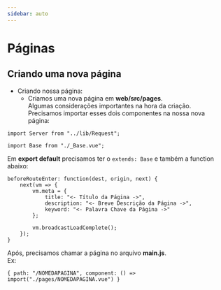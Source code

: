 ```yaml
---
sidebar: auto
---
```


# Páginas

## Criando uma nova página

+ Criando nossa página:
    * Criamos uma nova página em **web/src/pages**.   
    Algumas considerações importantes na hora da criação.  
    Precisamos importar esses dois componentes na nossa nova página: 
```  
import Server from "../lib/Request";
```
```
import Base from "./_Base.vue";
```
Em **export default** precisamos ter o ```extends: Base``` e também a function abaixo:
```
beforeRouteEnter: function(dest, origin, next) {
    next(vm => {
        vm.meta = {
            title: "<- Título da Página ->",
            description: "<- Breve Descrição da Página ->",
            keyword: "<- Palavra Chave da Página ->"
        };

        vm.broadcastLoadComplete();
    });
}
```
Após, precisamos chamar a página no arquivo **main.js**.  
Ex:  
```
{ path: "/NOMEDAPAGINA", component: () => import("./pages/NOMEDAPAGINA.vue") }
```